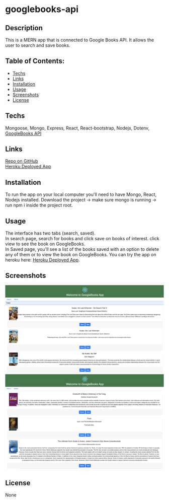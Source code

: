 # googlebooks-api

## Description
   This is a MERN app that is connected to Google Books API. It allows the user to search and save books. 

  ## Table of Contents:
  * [Techs](#Techs)
  * [Links](#Links)
  * [Installation](#Installation)
  * [Usage](#usage)
  * [Screenshots](#Screenshots)
  * [License](#license)
  
  
  ## Techs
  Mongoose, Mongo, Express, React, React-bootstrap, Nodejs, Dotenv, [GoogleBooks API](https://developers.google.com/books/)  
  
  ## Links
  [Repo on GitHub](https://github.com/samergain/googlebooks-api/)  
  [Heroku Deployed App](https://googlebooks-api-samer.herokuapp.com/) 

  ## Installation
  To run the app on your local computer you'll need to have Mongo, React, Nodejs installed. Download the project -> make sure mongo is running -> run npm i inside the project root. 
  
  ## Usage
  The interface has two tabs (search, saved).  
  In search page, search for books and click save on books of interest. click view to see the book on GoogleBooks.  
  In Saved page, you'll see a list of the books saved with an option to delete any of them or to view the book on GoogleBooks.
  You can try the app on heroku here: [Heroku Deployed App](https://googlebooks-api-samer.herokuapp.com/).   
  
  ## Screenshots
  ![screenshot](screenshots/search.png)
  ![screenshot](screenshots/saved.png)
 
  
  ## License
  None
